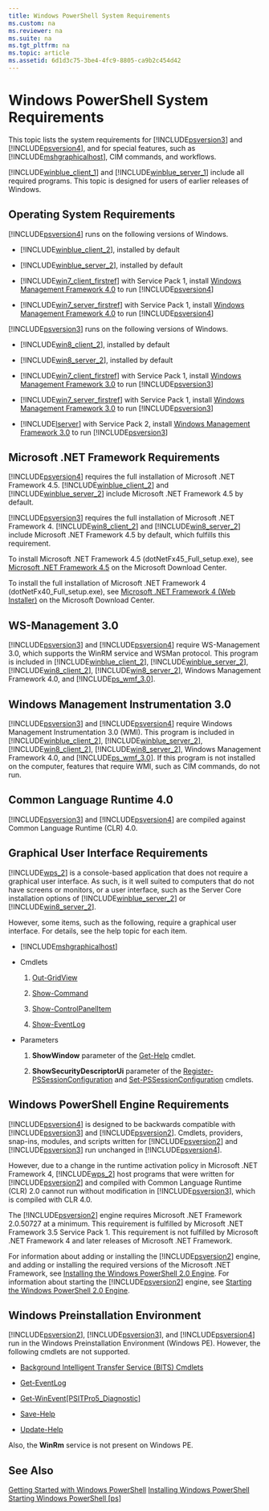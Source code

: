 ```yaml
---
title: Windows PowerShell System Requirements
ms.custom: na
ms.reviewer: na
ms.suite: na
ms.tgt_pltfrm: na
ms.topic: article
ms.assetid: 6d1d3c75-3be4-4fc9-8805-ca9b2c454d42
---
```

# Windows PowerShell System Requirements
This topic lists the system requirements for [!INCLUDE[psversion3](Token/psversion3_md.md)] and [!INCLUDE[psversion4](Token/psversion4_md.md)], and for special features, such as [!INCLUDE[mshgraphicalhost](Token/mshgraphicalhost_md.md)], CIM commands, and workflows.

[!INCLUDE[winblue_client_1](Token/winblue_client_1_md.md)] and [!INCLUDE[winblue_server_1](Token/winblue_server_1_md.md)] include all required programs. This topic is designed for users of earlier releases of Windows.

## Operating System Requirements
[!INCLUDE[psversion4](Token/psversion4_md.md)] runs on the following versions of Windows.

-   [!INCLUDE[winblue_client_2](Token/winblue_client_2_md.md)], installed by default

-   [!INCLUDE[winblue_server_2](Token/winblue_server_2_md.md)], installed by default

-   [!INCLUDE[win7_client_firstref](Token/win7_client_firstref_md.md)] with Service Pack 1, install [Windows Management Framework 4.0](http://go.microsoft.com/fwlink/?LinkId=293881) to run [!INCLUDE[psversion4](Token/psversion4_md.md)]

-   [!INCLUDE[win7_server_firstref](Token/win7_server_firstref_md.md)] with Service Pack 1, install [Windows Management Framework 4.0](http://go.microsoft.com/fwlink/?LinkId=293881) to run [!INCLUDE[psversion4](Token/psversion4_md.md)]

[!INCLUDE[psversion3](Token/psversion3_md.md)] runs on the following versions of Windows.

-   [!INCLUDE[win8_client_2](Token/win8_client_2_md.md)], installed by default

-   [!INCLUDE[win8_server_2](Token/win8_server_2_md.md)], installed by default

-   [!INCLUDE[win7_client_firstref](Token/win7_client_firstref_md.md)] with Service Pack 1, install [Windows Management Framework 3.0](http://www.microsoft.com/download/details.aspx?id=34595) to run [!INCLUDE[psversion3](Token/psversion3_md.md)]

-   [!INCLUDE[win7_server_firstref](Token/win7_server_firstref_md.md)] with Service Pack 1, install [Windows Management Framework 3.0](http://www.microsoft.com/download/details.aspx?id=34595) to run [!INCLUDE[psversion3](Token/psversion3_md.md)]

-   [!INCLUDE[lserver](Token/lserver_md.md)] with Service Pack 2, install [Windows Management Framework 3.0](http://www.microsoft.com/download/details.aspx?id=34595) to run [!INCLUDE[psversion3](Token/psversion3_md.md)]

## Microsoft .NET Framework Requirements
[!INCLUDE[psversion4](Token/psversion4_md.md)] requires the full installation of Microsoft .NET Framework 4.5. [!INCLUDE[winblue_client_2](Token/winblue_client_2_md.md)] and [!INCLUDE[winblue_server_2](Token/winblue_server_2_md.md)] include Microsoft .NET Framework 4.5 by default.

[!INCLUDE[psversion3](Token/psversion3_md.md)] requires the full installation of Microsoft .NET Framework 4. [!INCLUDE[win8_client_2](Token/win8_client_2_md.md)] and [!INCLUDE[win8_server_2](Token/win8_server_2_md.md)] include Microsoft .NET Framework 4.5 by default, which fulfills this requirement.

To install Microsoft .NET Framework 4.5 (dotNetFx45\_Full\_setup.exe), see [Microsoft .NET Framework 4.5](http://go.microsoft.com/fwlink/?LinkID=242919) on the Microsoft Download Center.

To install the full installation of Microsoft .NET Framework 4 (dotNetFx40\_Full\_setup.exe), see [Microsoft .NET Framework 4 (Web Installer)](http://go.microsoft.com/fwlink/?LinkID=212931) on the Microsoft Download Center.

## WS\-Management 3.0
[!INCLUDE[psversion3](Token/psversion3_md.md)] and [!INCLUDE[psversion4](Token/psversion4_md.md)] require WS\-Management 3.0, which supports the WinRM service and WSMan protocol. This program is included in [!INCLUDE[winblue_client_2](Token/winblue_client_2_md.md)], [!INCLUDE[winblue_server_2](Token/winblue_server_2_md.md)], [!INCLUDE[win8_client_2](Token/win8_client_2_md.md)], [!INCLUDE[win8_server_2](Token/win8_server_2_md.md)], Windows Management Framework 4.0, and [!INCLUDE[ps_wmf_3.0](Token/ps_wmf_3.0_md.md)].

## Windows Management Instrumentation 3.0
[!INCLUDE[psversion3](Token/psversion3_md.md)] and [!INCLUDE[psversion4](Token/psversion4_md.md)] require Windows Management Instrumentation 3.0 (WMI). This program is included in [!INCLUDE[winblue_client_2](Token/winblue_client_2_md.md)], [!INCLUDE[winblue_server_2](Token/winblue_server_2_md.md)], [!INCLUDE[win8_client_2](Token/win8_client_2_md.md)], [!INCLUDE[win8_server_2](Token/win8_server_2_md.md)], Windows Management Framework 4.0, and [!INCLUDE[ps_wmf_3.0](Token/ps_wmf_3.0_md.md)]. If this program is not installed on the computer, features that require WMI, such as CIM commands, do not run.

## Common Language Runtime 4.0
[!INCLUDE[psversion3](Token/psversion3_md.md)] and [!INCLUDE[psversion4](Token/psversion4_md.md)] are compiled against Common Language Runtime (CLR) 4.0.

## Graphical User Interface Requirements
[!INCLUDE[wps_2](Token/wps_2_md.md)] is a console\-based application that does not require a graphical user interface. As such, is it well suited to computers that do not have screens or monitors, or a user interface, such as the Server Core installation options of [!INCLUDE[winblue_server_2](Token/winblue_server_2_md.md)] or [!INCLUDE[win8_server_2](Token/win8_server_2_md.md)].

However, some items, such as the following, require a graphical user interface. For details, see the help topic for each item.

-   [!INCLUDE[mshgraphicalhost](Token/mshgraphicalhost_md.md)]

-   Cmdlets

    1.  [Out-GridView](https://technet.microsoft.com/en-us/library/70915a86-d753-464e-8349-cba02316154c)

    2.  [Show-Command](https://technet.microsoft.com/en-us/library/65bba50b-91a8-49d5-80a2-a30fc684ba41)

    3.  [Show-ControlPanelItem](https://technet.microsoft.com/en-us/library/0685d42c-37cc-498f-acf6-0ecfeb0cb162)

    4.  [Show-EventLog](https://technet.microsoft.com/en-us/library/a3b0f5ad-0438-42c7-915b-d1b4793a431c)

-   Parameters

    1.  **ShowWindow** parameter of the [Get-Help](https://technet.microsoft.com/en-us/library/1f46eeb4-49d7-4bec-bb29-395d9b42f54a) cmdlet.

    2.  **ShowSecurityDescriptorUi** parameter of the [Register-PSSessionConfiguration](https://technet.microsoft.com/en-us/library/e9152ae2-bd6d-4056-9bc7-dc1893aa29ea) and [Set-PSSessionConfiguration](https://technet.microsoft.com/en-us/library/b21fbad3-1759-4260-b206-dcb8431cd6ea) cmdlets.

## Windows PowerShell Engine Requirements
[!INCLUDE[psversion4](Token/psversion4_md.md)] is designed to be backwards compatible with [!INCLUDE[psversion3](Token/psversion3_md.md)] and [!INCLUDE[psversion2](Token/psversion2_md.md)]. Cmdlets, providers, snap\-ins, modules, and scripts written for [!INCLUDE[psversion2](Token/psversion2_md.md)] and [!INCLUDE[psversion3](Token/psversion3_md.md)] run unchanged in [!INCLUDE[psversion4](Token/psversion4_md.md)].

However, due to a change in the runtime activation policy in Microsoft .NET Framework 4, [!INCLUDE[wps_2](Token/wps_2_md.md)] host programs that were written for [!INCLUDE[psversion2](Token/psversion2_md.md)] and compiled with Common Language Runtime (CLR) 2.0 cannot run without modification in [!INCLUDE[psversion3](Token/psversion3_md.md)], which is compiled with CLR 4.0.

The [!INCLUDE[psversion2](Token/psversion2_md.md)] engine requires Microsoft .NET Framework 2.0.50727 at a minimum. This requirement is fulfilled by Microsoft .NET Framework 3.5 Service Pack 1. This requirement is not fulfilled by Microsoft .NET Framework 4 and later releases of Microsoft .NET Framework.

For information about adding or installing the [!INCLUDE[psversion2](Token/psversion2_md.md)] engine, and adding or installing the required versions of the Microsoft .NET Framework, see [Installing the Windows PowerShell 2.0 Engine](Topic/Installing-the-Windows-PowerShell-2.0-Engine.md). For information about starting the [!INCLUDE[psversion2](Token/psversion2_md.md)] engine, see [Starting the Windows PowerShell 2.0 Engine](Topic/Starting-the-Windows-PowerShell-2.0-Engine.md).

## Windows Preinstallation Environment
[!INCLUDE[psversion2](Token/psversion2_md.md)], [!INCLUDE[psversion3](Token/psversion3_md.md)], and [!INCLUDE[psversion4](Token/psversion4_md.md)] run in the Windows Preinstallation Environment (Windows PE). However, the following cmdlets are not supported.

-   [Background Intelligent Transfer Service (BITS) Cmdlets](http://go.microsoft.com/fwlink/?LinkId=257514)

-   [Get-EventLog](https://technet.microsoft.com/en-us/library/b4985b11-82bf-487d-928d-becd96fc0419)

-   [Get-WinEvent[PSITPro5_Diagnostic]](https://technet.microsoft.com/en-us/library/5fe94870-ed6b-4ce2-9500-93846cc65c95)

-   [Save-Help](https://technet.microsoft.com/en-us/library/aed94f90-b73f-4e25-a25d-7c18d9f161fa)

-   [Update-Help](https://technet.microsoft.com/en-us/library/93e1d870-ace6-432b-8778-8920291d7545)

Also, the **WinRm** service is not present on Windows PE.

## See Also
[Getting Started with Windows PowerShell](Topic/Getting-Started-with-Windows-PowerShell.md)
[Installing Windows PowerShell](Topic/Installing-Windows-PowerShell.md)
[Starting Windows PowerShell [ps]](https://technet.microsoft.com/en-us/library/8ec8c2d7-8e7c-4722-a3d2-498fe5739a8e)

